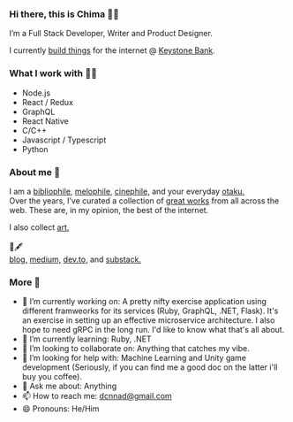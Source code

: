 ### Hi there, this is Chima 👋🏾 

I’m a Full Stack Developer, Writer and Product Designer.

I currently <a href='https://danielchima.com/projects'>build things</a> for the internet @ <a href='https://www.keystonebankng.com/' target='_blank'>Keystone Bank</a>.

### What I work with 🚣🏿‍
- Node.js
- React / Redux
- GraphQL
- React Native
- C/C++
- Javascript / Typescript
- Python

### About me 🌟
I am a <a href='https://www.goodreads.com/review/list/112872457-chima-daniel' target='_blank'>bibliophile,</a> <a href='https://open.spotify.com/user/xyggj57mzmnmx51g1qkit74bo?si=1kgEEoxYTneS2iLN53AVEg' target='_blank'>melophile,</a> <a href='https://letterboxd.com/dxnhima/films/' target='_blank'>cinephile,</a> and your everyday <a href='https://myanimelist.net/animelist/dxnchima' target='_blank'>otaku.</a> <br/>
Over the years, I’ve curated a collection of <a href='https://danielchima.com/bestof'>great works</a> from all across the web. These are, in my opinion, the best of the internet.

I also collect <a href='https://www.notion.so/78df0ecf0cea473a84eb7f99f34c7470?v=b4a56d75a1a545b688b2ef45242d1665' target='_blank'>art.</a>
    <br /><br /> 📄🖋<br/><a href='https://danielchima.com/collection'>blog,</a> <a href='https://medium.com/@dxnchima' target='_blank'>medium,</a>
    <a href='https://dev.to/dxnchima' target='_blank'>dev.to,</a> and <a href='https://desolationweb.substack.com/' target='_blank'>substack.</a>

### More 🐝  
- 🔭 I’m currently working on: A pretty nifty exercise application using different framweorks for its services (Ruby, GraphQL, .NET, Flask). It's an exercise in setting up an effective microservice architecture. I also hope to need gRPC in the long run. I'd like to know what that's all about.
- 🌱 I’m currently learning: Ruby, .NET
- 👯 I’m looking to collaborate on: Anything that catches my vibe.
- 🤔 I’m looking for help with: Machine Learning and Unity game development (Seriously, if you can find me a good doc on the latter i'll buy you coffee).
- 💬 Ask me about: Anything
- 📫 How to reach me: dcnnad@gmail.com
- 😄 Pronouns: He/Him

